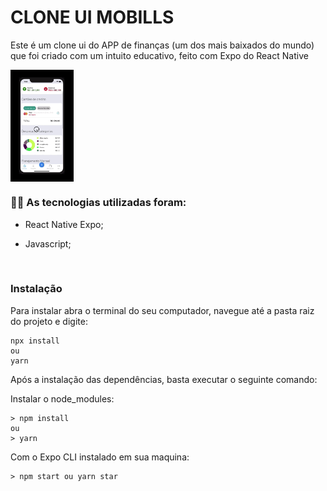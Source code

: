 # CLONE UI MOBILLS

Este é um clone ui do APP de finanças (um dos mais baixados do mundo) que foi criado com um intuito educativo, feito com Expo do React Native

<img align="center" alt="GIF" src="./src/assets/project.gif" width="20%" />

<br />

### :man_technologist: As tecnologias utilizadas foram:

- React Native Expo;
- Javascript;

  <br />

### Instalação

Para instalar abra o terminal do seu computador, navegue até a pasta raiz do projeto e digite:

```
npx install
ou
yarn
```

Após a instalação das dependências, basta executar o seguinte comando:

Instalar o node_modules:

```
> npm install
ou
> yarn
```

Com o Expo CLI instalado em sua maquina:

```
> npm start ou yarn star
```
